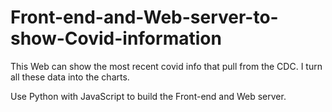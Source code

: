 # Front-end-and-Web-server-to-show-Covid-information
This Web can show the most recent covid info that pull from the CDC. I turn all these data into the charts.

Use Python with JavaScript to build the Front-end and Web server. 
